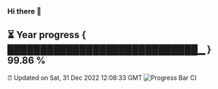 ### Hi there 👋
⏳ Year progress { █████████████████████████████▁ } 99.86 %
---
⏰ Updated on Sat, 31 Dec 2022 12:08:33 GMT
![Progress Bar CI](https://github.com/Moyi321/Moyi321/workflows/Progress%20Bar%20CI/badge.svg)
